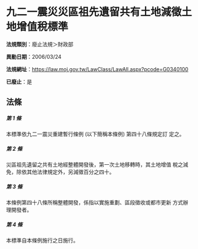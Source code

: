 # 九二一震災災區祖先遺留共有土地減徵土地增值稅標準

**法規類別**：廢止法規＞財政部

**異動日期**：2006/03/24  

**法規網址**：https://law.moj.gov.tw/LawClass/LawAll.aspx?pcode=G0340100

**已廢止**：是



## 法條
##### 第 1 條
本標準依九二一震災重建暫行條例 (以下簡稱本條例) 第四十八條規定訂
定之。

##### 第 2 條
災區祖先遺留之共有土地經整體開發後，第一次土地移轉時，其土地增值
稅之減免，除依其他法律規定外，另減徵百分之四十。

##### 第 3 條
本條例第四十八條所稱整體開發，係指以實施重劃、區段徵收或都市更新
方式辦理開發者。

##### 第 4 條
本標準自本條例施行之日施行。


